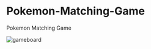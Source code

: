 # Pokemon-Matching-Game
Pokemon Matching Game

![gameboard](https://raw.githubusercontent.com/klien1/Pokemon-Matching-Game/master/image/gameboard.png)
